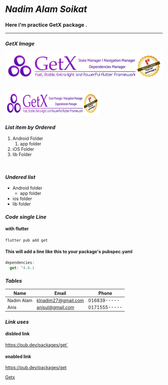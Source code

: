 <!---
This is Comment Format
--->
# ___Nadim Alam Soikat___  

### Here i'm practice GetX package .

---

### _GetX Image_

![Get X](lib\images\get.png)

<br/>

<!-- How to add image by html code -->

<img src="lib\images\get.png" width="300" height="80"/>

<br/>

### _List item by Ordered_


1. Android Folder
    1. app folder
2. iOS Folder
3. lib Folder

<br />

### _Undered list_
- Android folder
    - app folder
- ios folder
- lib folder 


### _Code single Line_

#### with flutter
``flutter pub add get``

#### This will add a line like this to your package's pubspec.yaml
```dart 
dependencies:
  get: ^4.6.1 

 ```


### _Tables_

| Name |Email|Phone|
|-------|-----|----|
|Nadim Alam|klnadim27@gmail.com|016839-----|
|Anis |anisul@gmail.com|0171555-----|


### _Link uses_
#### __disbled link__
https://pub.dev/packages/get` 

#### __enabled link__
https://pub.dev/packages/get  

<!-- use markdown process -->
[Getx](getx)

<br />


<!-- All links here -->
[getx]: https://pub.dev/packages/get









